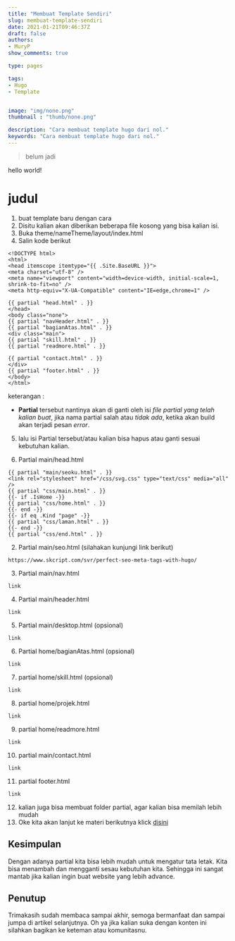 ```yaml
---
title: "Membuat Template Sendiri"
slug: membuat-template-sendiri
date: 2021-01-21T09:46:37Z
draft: false
authors:
- MuryP
show_comments: true

type: pages

tags:
- Hugo
- Template


image: "img/none.png"
thumbnail : "thumb/none.png"

description: "Cara membuat template hugo dari nol."
keywords: "Cara membuat template hugo dari nol."
---
```


> belum jadi

hello world!

# judul

1. buat template baru dengan cara
2. Disitu kalian akan diberikan beberapa file kosong yang bisa kalian isi.
3. Buka theme/nameTheme/layout/index.html
4. Salin kode berikut
```
<!DOCTYPE html>
<html>
<head itemscope itemtype="{{ .Site.BaseURL }}">
<meta charset="utf-8" />
<meta name="viewport" content="width=device-width, initial-scale=1, shrink-to-fit=no" />
<meta http-equiv="X-UA-Compatible" content="IE=edge,chrome=1" />

{{ partial "head.html" . }}
</head>
<body class="none">
{{ partial "navHeader.html" . }}
{{ partial "bagianAtas.html" . }}
<div class="main">
{{ partial "skill.html" . }}
{{ partial "readmore.html" . }}

{{ partial "contact.html" . }}
</div>
{{ partial "footer.html" . }}
</body>
</html>
```
keterangan :
- **Partial** tersebut nantinya akan di ganti oleh isi *file partial yang telah kalian buat*, jika nama partial salah atau *tidak ada*, ketika akan build akan terjadi pesan *error*.
5. lalu isi Partial tersebut/atau kalian bisa hapus atau ganti sesuai kebutuhan kalian.

1. Partial main/head.html
```
{{ partial "main/seoku.html" . }}
<link rel="stylesheet" href="/css/svg.css" type="text/css" media="all" />
{{ partial "css/main.html" . }}
{{- if .IsHome -}}
{{ partial "css/home.html" . }}
{{- end -}}
{{- if eq .Kind "page" -}}
{{ partial "css/laman.html" . }}
{{- end -}}
{{ partial "css/end.html" . }}
```
2. Partial main/seo.html (silahakan kunjungi link berikut)
```
https://www.skcript.com/svr/perfect-seo-meta-tags-with-hugo/
```
3. Partial main/nav.html
```
link
```
4. Partial main/header.html
```
link
```
5. Partial main/desktop.html (opsional)
```
link
```
6. Partial home/bagianAtas.html (opsional)
```
link
```
7. partial home/skill.html (opsional)
```
link
```
8. partial home/projek.html
```
link
```
9. partial home/readmore.html
```
link
```
10. partial main/contact.html
```
link
```
11. partial footer.html
```
link
```
12. kalian juga bisa membuat folder partial, agar kalian bisa memilah lebih mudah
13. Oke kita akan lanjut ke materi berikutnya klick [disini](/membuat-hugo-lebih-static)

## Kesimpulan
Dengan adanya partial kita bisa lebih mudah untuk mengatur tata letak. Kita bisa menambah dan mengganti sesau kebutuhan kita. Sehingga ini sangat mantab jika kalian ingin buat website yang lebih advance.

## Penutup
Trimakasih sudah membaca sampai akhir, semoga bermanfaat dan sampai jumpa di artikel selanjutnya. Oh ya jika kalian suka dengan konten ini silahkan bagikan ke keteman atau komunitasnu.